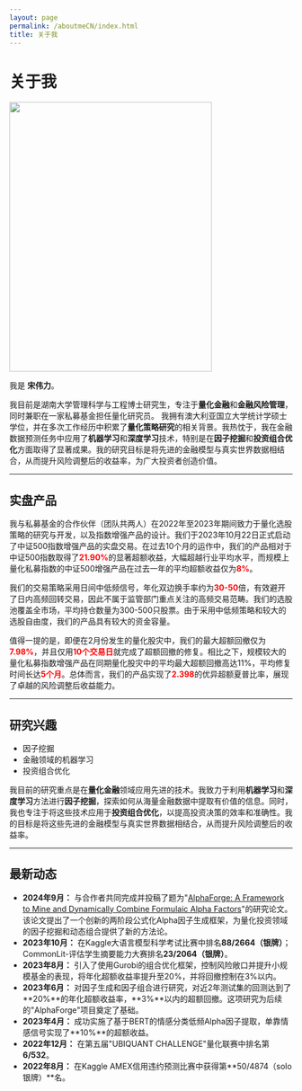 ```yaml
---
layout: page
permalink: /aboutmeCN/index.html
title: 关于我
---
```


# 关于我

<img src="https://sowelswl.github.io/weilisong.jpg" class="floatpic" width="360" height="480">

我是 **宋伟力**。

我目前是湖南大学管理科学与工程博士研究生，专注于**量化金融**和**金融风险管理**，同时兼职在一家私募基金担任量化研究员。
我拥有澳大利亚国立大学统计学硕士学位，并在多次工作经历中积累了**量化策略研究**的相关背景。我热忱于，我在金融数据预测任务中应用了**机器学习**和**深度学习**技术，特别是在**因子挖掘**和**投资组合优化**方面取得了显著成果。我的研究目标是将先进的金融模型与真实世界数据相结合，从而提升风险调整后的收益率，为广大投资者创造价值。

---

## 实盘产品

 我与私募基金的合作伙伴（团队共两人）在2022年至2023年期间致力于量化选股策略的研究与开发，以及指数增强产品的设计。我们于2023年10月22日正式启动了中证500指数增强产品的实盘交易。在过去10个月的运作中，我们的产品相对于中证500指数取得了<span style="color: red;">**21.90%**</span>的显著超额收益，大幅超越行业平均水平，而规模上量化私募指数的中证500增强产品在过去一年的平均超额收益仅为<span style="color: red;">**8%**</span>。

我们的交易策略采用日间中低频信号，年化双边换手率约为<span style="color: red;">**30-50**</span>倍，有效避开了日内高频回转交易，因此不属于监管部门重点关注的高频交易范畴。我们的选股池覆盖全市场，平均持仓数量为300-500只股票。由于采用中低频策略和较大的选股自由度，我们的产品具有较大的资金容量。

值得一提的是，即便在2月份发生的量化股灾中，我们的最大超额回撤仅为<span style="color: red;">**7.98%**</span>，并且仅用<span style="color: red;">**10个交易日**</span>就完成了超额回撤的修复。相比之下，规模较大的量化私募指数增强产品在同期量化股灾中的平均最大超额回撤高达11%，平均修复时间长达<span style="color: red;">**5个月**</span>。总体而言，我们的产品实现了<span style="color: red;">**2.398**</span>的优异超额夏普比率，展现了卓越的风险调整后收益能力。




---

## 研究兴趣

- 因子挖掘
- 金融领域的机器学习
- 投资组合优化

我目前的研究重点是在**量化金融**领域应用先进的技术。我致力于利用**机器学习**和**深度学习**方法进行**因子挖掘**，探索如何从海量金融数据中提取有价值的信息。同时，我也专注于将这些技术应用于**投资组合优化**，以提高投资决策的效率和准确性。我的目标是将这些先进的金融模型与真实世界数据相结合，从而提升风险调整后的收益率。

---

## 最新动态

- **2024年9月：** 与合作者共同完成并投稿了题为"[AlphaForge: A Framework to Mine and Dynamically Combine Formulaic Alpha Factors](https://arxiv.org/abs/2406.18394)"的研究论文。该论文提出了一个创新的两阶段公式化Alpha因子生成框架，为量化投资领域的因子挖掘和动态组合提供了新的方法论。
- **2023年10月：** 在Kaggle大语言模型科学考试比赛中排名**88/2664（银牌）**；CommonLit-评估学生摘要能力大赛排名**23/2064（银牌）**。
- **2023年8月：** 引入了使用Gurobi的组合优化框架，控制风险敞口并提升小规模基金的表现，将年化超额收益率提升至20%，并将回撤控制在3%以内。
- **2023年6月：** 对因子生成和因子组合进行研究，对近2年测试集的回测达到了**20%**的年化超额收益率，**3%**以内的超额回撤。这项研究为后续的"AlphaForge"项目奠定了基础。
- **2023年4月：** 成功实施了基于BERT的情感分类低频Alpha因子提取，单靠情感信号实现了**10%**的超额收益。
- **2022年12月：** 在第五届"UBIQUANT CHALLENGE"量化联赛中排名第**6/532**。
- **2022年8月：** 在Kaggle AMEX信用违约预测比赛中获得第**50/4874（solo银牌）**名。

<!-- <blockquote class="twitter-tweet"><p lang="zh" dir="ltr">实盘交易表现优异，超额收益21.90%%！#量化策略 #金融风险管理</p></blockquote> -->

